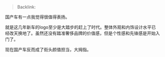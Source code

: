 > Backlink: 

国产车有一点我觉得很值得表扬。  
  
就是这几年新车的logo至少是大踏步的赶上了时代。整体外观和内饰设计水平已经改天换地了。虽然还没有踏准奢侈品牌的价值感，但是个性感和先锋感是开始入门了。  
  
现在国产车反而成了街头颜值担当，大拇指。
